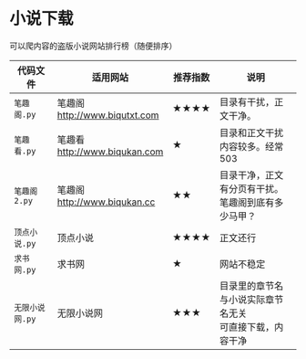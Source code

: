 # 小说下载
可以爬内容的盗版小说网站排行榜（随便排序）

代码文件|适用网站|推荐指数|说明
-|-|-|-
`笔趣阁.py`|笔趣阁<br>http://www.biqutxt.com |★★★★|目录有干扰，正文干净。
`笔趣看.py`|笔趣看<br>http://www.biqukan.com |★|目录和正文干扰内容较多。经常503
`笔趣阁2.py`|笔趣阁<br>http://www.biqukan.cc |★★|目录干净，正文有分页有干扰。<br>笔趣阁到底有多少马甲？
`顶点小说.py`|顶点小说|★★★★|正文还行
`求书网.py`|求书网|★|网站不稳定
`无限小说网.py`|无限小说网|★★★|目录里的章节名与小说实际章节名无关<br>可直接下载，内容干净
